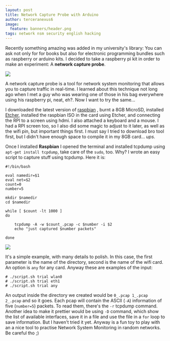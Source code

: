 ```yaml
---
layout: post
title: Network Capture Probe with Arduino
author: terceranexus6
image:
  feature: banners/header.png
tags: network nsm security english hacking
---
```

Recently something amazing was added in my university's library: You can ask not only for for books but also for electronic programming bundles such as raspberry or arduino kits. I decided to take a raspberry pi kit in order to make an experiment: A **network capture probe**.

![](https://thepracticaldev.s3.amazonaws.com/i/go7r450eu0ysx2uy09mr.jpg)

A network capture probe is a tool for network system monitoring that allows you to capture traffic in real-time. I learned about this technique not long ago when I met a guy who was wearing one of those in his bag everywhere using his raspberry pi, neat, eh?. Now I want to try the same...

I downloaded the latest version of [raspbian](https://downloads.raspberrypi.org/raspbian_latest) , burnt a 8GB MicroSD, installed [Etcher](https://etcher.io/), installed the raspbian ISO in the card using Etcher, and connecting the RPI to a screen using hdmi. I also attached a keyboard and a mouse. I had a RPI screen too, so I also did some magic to adjust to it later, as well as the wifi pin, but important things first. I must say I tried to download bro tool first, but I didn't have enough space to compile it in my 8GB card... _ups_.

Once I installed **Raspbian** I opened the terminal and installed tcpdump using `apt-get install tcpdump`, take care of the `sudo`, too. Why? I wrote an easy script to capture stuff using tcpdump. Here it is:

```
#!/bin/bash

eval namedir=$1
eval net=$2
count=0
number=5

mkdir $namedir
cd $namedir

while [ $count -lt 1000 ]
do

    tcpdump -A -w $count_.pcap -c $number -i $2
    echo "just captured $number packets" 

done

```
![](https://thepracticaldev.s3.amazonaws.com/i/r7ad5rfjzgafiv3c3zmg.jpg)

It's a simple example, with many details to polish. In this case, the first parameter is the name of the directory, second is the name of the wifi card. An option is `any` for any card. Anyway these are examples of the input:

```
# ./script.sh trial wlan0
# ./script.sh trial eth1
# ./script.sh trial any

```

An output inside the directory we created would be `0_.pcap 1_.pcap 2_.pcap` and so it goes. Each pcap will contain the ASCII (`-A`) information of five (`number=5`) packets. To read them, there's the `-r` tcpdump command. Another idea to make it prettier would be using `-D` command, which show the list of available interfaces, save it in a file and use the file in a `for` loop to save information. But I haven't tried it yet. Anyway is a fun toy to play with an a nice tool to practise Network System Monitoring in random networks. Be careful tho ;) 
